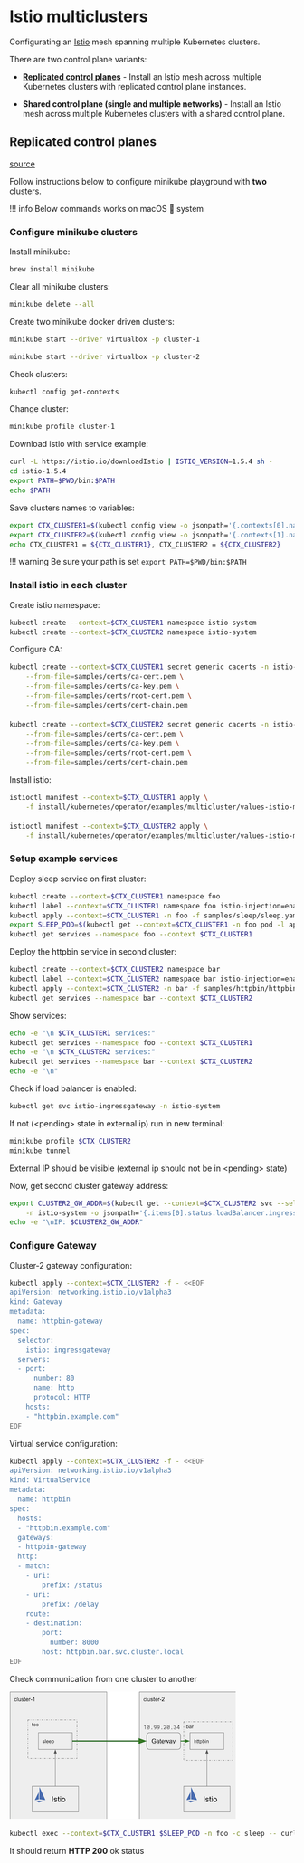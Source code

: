 # Istio multiclusters

Configurating an [Istio](https://istio.io/) mesh spanning multiple Kubernetes clusters.

There are two control plane variants:

* **[Replicated control planes](#replicated-control-planes)** -
  Install an Istio mesh across multiple Kubernetes clusters with replicated control plane instances.
  
* **Shared control plane (single and multiple networks)** -
  Install an Istio mesh across multiple Kubernetes clusters with a shared control plane.
  
## Replicated control planes
[source](https://istio.io/docs/setup/install/multicluster/gateways/)

Follow instructions below to configure minikube playground with **two** clusters.

!!! info
    Below commands works on macOS  system

### Configure minikube clusters

Install minikube:

``` bash
brew install minikube
```

Clear all minikube clusters:
``` bash
minikube delete --all
```

Create two minikube docker driven clusters:

``` bash
minikube start --driver virtualbox -p cluster-1
```
``` bash
minikube start --driver virtualbox -p cluster-2
```

Check clusters:
``` bash
kubectl config get-contexts
```

Change cluster:
``` bash
minikube profile cluster-1
```

Download istio with service example:
``` bash
curl -L https://istio.io/downloadIstio | ISTIO_VERSION=1.5.4 sh -
cd istio-1.5.4
export PATH=$PWD/bin:$PATH
echo $PATH
```

Save clusters names to variables:

``` bash
export CTX_CLUSTER1=$(kubectl config view -o jsonpath='{.contexts[0].name}')
export CTX_CLUSTER2=$(kubectl config view -o jsonpath='{.contexts[1].name}')
echo CTX_CLUSTER1 = ${CTX_CLUSTER1}, CTX_CLUSTER2 = ${CTX_CLUSTER2}
```

!!! warning
    Be sure your path is set `export PATH=$PWD/bin:$PATH`


### Install istio in each cluster

Create istio namespace:

``` bash 
kubectl create --context=$CTX_CLUSTER1 namespace istio-system
kubectl create --context=$CTX_CLUSTER2 namespace istio-system
```
Configure CA:

``` bash 
kubectl create --context=$CTX_CLUSTER1 secret generic cacerts -n istio-system \
    --from-file=samples/certs/ca-cert.pem \
    --from-file=samples/certs/ca-key.pem \
    --from-file=samples/certs/root-cert.pem \
    --from-file=samples/certs/cert-chain.pem
    
kubectl create --context=$CTX_CLUSTER2 secret generic cacerts -n istio-system \
    --from-file=samples/certs/ca-cert.pem \
    --from-file=samples/certs/ca-key.pem \
    --from-file=samples/certs/root-cert.pem \
    --from-file=samples/certs/cert-chain.pem
```
Install istio:

``` bash
istioctl manifest --context=$CTX_CLUSTER1 apply \
    -f install/kubernetes/operator/examples/multicluster/values-istio-multicluster-gateways.yaml
    
istioctl manifest --context=$CTX_CLUSTER2 apply \
    -f install/kubernetes/operator/examples/multicluster/values-istio-multicluster-gateways.yaml
```

### Setup example services

Deploy sleep service on first cluster:
``` bash
kubectl create --context=$CTX_CLUSTER1 namespace foo
kubectl label --context=$CTX_CLUSTER1 namespace foo istio-injection=enabled
kubectl apply --context=$CTX_CLUSTER1 -n foo -f samples/sleep/sleep.yaml
export SLEEP_POD=$(kubectl get --context=$CTX_CLUSTER1 -n foo pod -l app=sleep -o jsonpath={.items..metadata.name})
kubectl get services --namespace foo --context $CTX_CLUSTER1
```

Deploy the httpbin service in second cluster:
``` bash
kubectl create --context=$CTX_CLUSTER2 namespace bar
kubectl label --context=$CTX_CLUSTER2 namespace bar istio-injection=enabled
kubectl apply --context=$CTX_CLUSTER2 -n bar -f samples/httpbin/httpbin.yaml
kubectl get services --namespace bar --context $CTX_CLUSTER2
```

Show services:
```bash
echo -e "\n $CTX_CLUSTER1 services:"
kubectl get services --namespace foo --context $CTX_CLUSTER1
echo -e "\n $CTX_CLUSTER2 services:"
kubectl get services --namespace bar --context $CTX_CLUSTER2
echo -e "\n"
```

Check if load balancer is enabled:
``` bash
kubectl get svc istio-ingressgateway -n istio-system
```

If not (<pending\> state in external ip) run in new terminal:
```bash
minikube profile $CTX_CLUSTER2
minikube tunnel
```

External IP should be visible (external ip should not be in <pending\> state)

Now, get second cluster gateway address:

``` bash
export CLUSTER2_GW_ADDR=$(kubectl get --context=$CTX_CLUSTER2 svc --selector=app=istio-ingressgateway \
    -n istio-system -o jsonpath='{.items[0].status.loadBalancer.ingress[0].ip}')
echo -e "\nIP: $CLUSTER2_GW_ADDR"
```

### Configure Gateway

Cluster-2 gateway configuration:

```bash
kubectl apply --context=$CTX_CLUSTER2 -f - <<EOF
apiVersion: networking.istio.io/v1alpha3
kind: Gateway
metadata:
  name: httpbin-gateway
spec:
  selector:
    istio: ingressgateway
  servers:
  - port:
      number: 80
      name: http
      protocol: HTTP
    hosts:
    - "httpbin.example.com"
EOF
```

Virtual service configuration:
```bash
kubectl apply --context=$CTX_CLUSTER2 -f - <<EOF
apiVersion: networking.istio.io/v1alpha3
kind: VirtualService
metadata:
  name: httpbin
spec:
  hosts:
  - "httpbin.example.com"
  gateways:
  - httpbin-gateway
  http:
  - match:
    - uri:
        prefix: /status
    - uri:
        prefix: /delay
    route:
    - destination:
        port:
          number: 8000
        host: httpbin.bar.svc.cluster.local
EOF
```

Check communication from one cluster to another

![Architecture](assets/istio/architecture.png)

```bash
kubectl exec --context=$CTX_CLUSTER1 $SLEEP_POD -n foo -c sleep -- curl -I -H 'Host:httpbin.example.com' $CLUSTER2_GW_ADDR:80/status/200
```

It should return **HTTP 200** ok status
